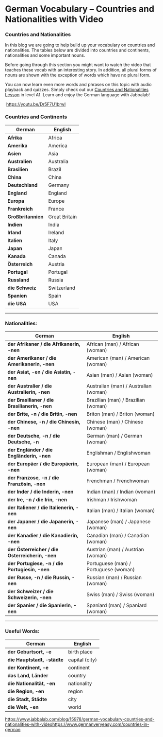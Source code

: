 # German Vocabulary – Countries and Nationalities with Video

[](http://www.jabbalab.com/blog/wp-content/uploads/2015/06/Countries.jpg)

### Countries and Nationalities

In this blog we are going to help build up your vocabulary on countries and nationalities. The tables below are divided into countries and continents, nationalities and some important nouns.

Before going through this section you might want to watch the video that teaches these vocab with an interesting story. In addition, all plural forms of nouns are shown with the exception of words which have no plural form.


You can now learn even more words and phrases on this topic with audio playback and quizzes. Simply check out our [Countries and Nationalities Lesson](../../module.php-id=7.html) in level A1. Learn and enjoy the German language with Jabbalab!

 https://youtu.be/Dr5F7U1brwI



### Countries and Continents

| German             | English       |
| ------------------ | ------------- |
| **Afrika**         | Africa        |
| **Amerika**        | America       |
| **Asien**          | Asia          |
| **Australien**     | Australia     |
| **Brasilien**      | Brazil        |
| **China**          | China         |
| **Deutschland**    | Germany       |
| **England**        | England       |
| **Europa**         | Europe        |
| **Frankreich**     | France        |
| **Großbritannien** | Great Britain |
| **Indien**         | India         |
| **Irland**         | Ireland       |
| **Italien**        | Italy         |
| **Japan**          | Japan         |
| **Kanada**         | Canada        |
| **Österreich**     | Austria       |
| **Portugal**       | Portugal      |
| **Russland**       | Russia        |
| **die Schweiz**    | Switzerland   |
| **Spanien**        | Spain         |
| **die USA**        | USA           |

------

### Nationalities:

| German                                   | English                               |
| ---------------------------------------- | ------------------------------------- |
| **der Afrikaner / die Afrikanerin, -nen** | African (man) / African (woman)       |
| **der Amerikaner / die Amerikanerin, -nen** | American (man) / American (woman)     |
| **der Asiat, -en / die Asiatin, -nen**   | Asian (man) / Asian (woman)           |
| **der Australier / die Australierin, -nen** | Australian (man) / Australian (woman) |
| **der Brasilianer / die Brasilianerin, -nen** | Brazilian (man) / Brazilian (woman)   |
| **der Brite, -n / die Britin, -nen**     | Briton (man) / Briton (woman)         |
| **der Chinese, -n / die Chinesin, -nen** | Chinese (man) / Chinese (woman)       |
| **der Deutsche, -n / die Deutsche, -n**  | German (man) / German (woman)         |
| **der Engländer / die Engländerin, -nen** | Englishman / Englishwoman             |
| **der Europäer / die Europäerin, -nen**  | European (man) / European (woman)     |
| **der Franzose, -n / die Französin, -nen** | Frenchman / Frenchwoman               |
| **der Inder / die Inderin, -nen**        | Indian (man) / Indian (woman)         |
| **der Ire, -n / die Irin, -nen**         | Irishman / Irishwoman                 |
| **der Italiener / die Italienerin, -nen** | Italian (man) / Italian (woman)       |
| **der Japaner / die Japanerin, -nen**    | Japanese (man) / Japanese (woman)     |
| **der Kanadier / die Kanadierin, -nen**  | Canadian (man) / Canadian (woman)     |
| **der Österreicher / die Österreicherin, -nen** | Austrian (man) / Austrian (woman)     |
| **der Portugiese, -n / die Portugiesin, -nen** | Portuguese (man) / Portuguese (woman) |
| **der Russe, -n / die Russin, -nen**     | Russian (man) / Russian (woman)       |
| **der Schweizer / die Schweizerin, -nen** | Swiss (man) / Swiss (woman)           |
| **der Spanier / die Spanierin, -nen**    | Spaniard (man) / Spaniard (woman)     |

------

### Useful Words:

| German                      | English        |
| --------------------------- | -------------- |
| **der Geburtsort, -e**      | birth place    |
| **die Hauptstadt, -städte** | capital (city) |
| **der Kontinent, -e**       | continent      |
| **das Land, Länder**        | country        |
| **die Nationalität, -en**   | nationality    |
| **die Region, -en**         | region         |
| **die Stadt, Städte**       | city           |
| **die Welt, -en**           | world          |



https://www.jabbalab.com/blog/15978/german-vocabulary-countries-and-nationalities-with-videohttps://www.germanveryeasy.com/countries-in-german
